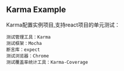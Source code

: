 ## Karma Example

Karma配置实例项目,支持react项目的单元测试：

    测试管理工具：Karma
    测试框架：Mocha
    断言库：expect
    测试浏览器：Chrome
    测试覆盖率统计工具：Karma-Coverage

